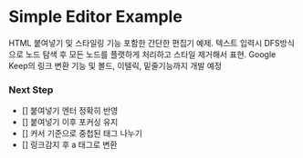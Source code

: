 # Simple Editor Example

HTML 붙여넣기 및 스타일링 기능 포함한 간단한 편집기 예제. 텍스트 입력시 DFS방식으로 노드 탐색 후 모든 노드를 플랫하게 처리하고 스타일 제거해서 표현. Google Keep의 링크 변환 기능 및 볼드, 이텔릭, 밑줄기능까지 개발 예정 

### Next Step
- [] 붙여넣기 엔터 정확히 반영
- [] 붙여넣기 이후 포커싱 유지
- [] 커서 기준으로 중첩된 태그 나누기
- [] 링크감지 후 a 태그로 변환